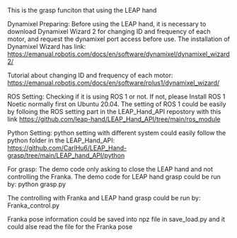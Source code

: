 This is the grasp funciton that using the LEAP hand

Dynamixel Preparing:
Before using the LEAP hand, it is necessary to download Dynamixel Wizard 2 for changing ID and frequency of each motor, and request the dynamixel port access before use. 
The installation of Dynamixel Wizard has link: https://emanual.robotis.com/docs/en/software/dynamixel/dynamixel_wizard2/

Tutorial about changing ID and frequency of each motor: https://emanual.robotis.com/docs/en/software/rplus1/dynamixel_wizard/


ROS Setting:
Checking if it is using ROS 1 or not. If not, please Install ROS 1 Noetic normally first on Ubuntu 20.04.
The setting of ROS 1 could be easily by folloing the ROS setting part in the LEAP_Hand_API repostory with this link https://github.com/leap-hand/LEAP_Hand_API/tree/main/ros_module


Python Setting:
python setting with different system could easily follow the python folder in the LEAP_Hand_API: https://github.com/CarlHu6/LEAP_Hand-grasp/tree/main/LEAP_hand_API/python


For grasp:
The demo code only asking to close the LEAP hand and not controlling the Franka. The demo code for LEAP hand grasp could be run by: python grasp.py 

The controlling with Franka and LEAP hand grasp could be run by: Franka_control.py

Franka pose information could be saved into npz file in save_load.py and it could alse read the file for the Franka pose

